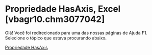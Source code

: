 
# Propriedade HasAxis, Excel [vbagr10.chm3077042]

Olá! Você foi redirecionado para uma das nossas páginas de Ajuda F1. Selecione o tópico que estava procurando abaixo.

[Propriedade HasAxis](http://msdn.microsoft.com/library/2de3c3a1-7b9c-a4d9-40cb-906fd5d6f4cb%28Office.15%29.aspx)
